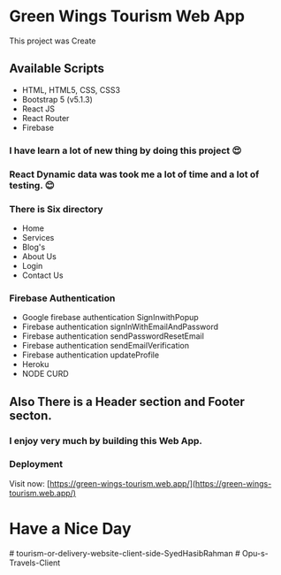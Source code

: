 # Green Wings Tourism Web App

This project was Create 

## Available Scripts

* HTML, HTML5, CSS, CSS3
* Bootstrap 5 (v5.1.3)
* React JS
* React Router
* Firebase

### I have learn a lot of new thing by doing this project :heart_eyes:

### React Dynamic data was took me a lot of time and a lot of testing. :blush: 

### There is Six directory 
 * Home
 * Services
 * Blog's
 * About Us
 * Login
 * Contact Us


 ### Firebase Authentication
 * Google firebase authentication SignInwithPopup
 * Firebase authentication signInWithEmailAndPassword
 * Firebase authentication sendPasswordResetEmail
 * Firebase authentication sendEmailVerification
 * Firebase authentication updateProfile
 * Heroku
 * NODE CURD


## Also There is a Header section and Footer secton.

### I enjoy very much by building this Web App.

 





### Deployment 

Visit now: [https://green-wings-tourism.web.app/](https://green-wings-tourism.web.app/)
 # Have a Nice Day

 #   t o u r i s m - o r - d e l i v e r y - w e b s i t e - c l i e n t - s i d e - S y e d H a s i b R a h m a n 
 
 #   O p u - s - T r a v e l s - C l i e n t  
 